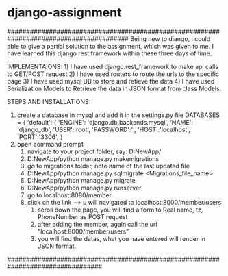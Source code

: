 # django-assignment
########################################################################################
Being new to django, i could able to give a partial solution to the assignment, which was given to me. I have learned this 
django rest framework within these three days of time.

IMPLEMENTAIONS:
	1) I have used django.rest_framework to make api calls to GET/POST request
	2) I have used routers to route the urls to the specific page
	3) I have used mysql DB to store and retieve the data
	4) I have used Serialization Models to Retrieve the data in JSON format from class Models.

STEPS AND INSTALLATIONS:
  1) create a database in mysql and add it in the settings.py file
  DATABASES = {
    'default': {
        'ENGINE': 'django.db.backends.mysql',
        'NAME': 'django_db',
        'USER':'root',
        'PASSWORD':'',
        'HOST':'localhost',
        'PORT':'3306',
    }
  2) open command prompt
      1) navigate to your project folder, say: D:NewApp/
      2) D:NewApp/python manage.py makemigrations
      3) go to migrations folder, note name of the last updated file
      4) D:NewApp/python manage.py sqlmigrate <AppName> <Migrations_file_name>
      5) D:NewApp/python manage.py migrate
      6) D:NewApp/python manage.py runserver
      7) go to localhost:8080/member
      8) click on the link --> u will navigated to localhost:8000/member/users
          1) scroll down the page, you will find a form to Real name, tz, PhoneNumber as POST request
          2) after adding the member, again call the url "localhost:8000/member/users"
          3) you will find the datas, what you have entered will render in JSON format.
      
  

#################################################################################
